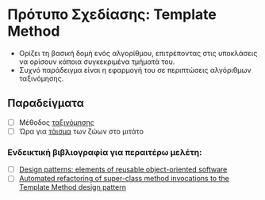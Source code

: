 # Πρότυπο Σχεδίασης: Template Method

- Ορίζει τη βασική δομή ενός αλγορίθμου, επιτρέποντας στις υποκλάσεις να ορίσουν κάποια συγκεκριμένα τμήματά του.
- Συχνό παράδειγμα είναι η εφαρμογή του σε περιπτώσεις αλγόριθμων ταξινόμησης.

## Παραδείγματα

- [ ] Μέθοδος [ταξινόμησης](./example_sort)
- [ ] Ώρα για [τάισμα](./example_mitato) των ζώων στο μιτάτο

### Ενδεικτική βιβλιογραφία για περαιτέρω μελέτη:
- [ ] [Design patterns: elements of reusable object-oriented software](http://faculty.chas.uni.edu/~wallingf/teaching/062/sessions/support/pattern-examples.pdf)
- [ ] [Automated refactoring of super-class method invocations to the Template Method design pattern](https://www2.aueb.gr/users/bzafiris/docs/infsof2016-zafeiris-call_super.pdf)
